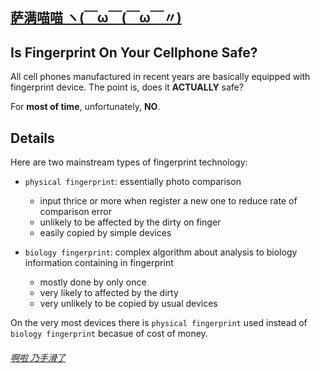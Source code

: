 ## [萨满喵喵 ヽ(￣ω￣(￣ω￣〃)](https://emlvirus.github.io/)

## Is Fingerprint On Your Cellphone Safe?

All cell phones manufactured in recent years are basically equipped with fingerprint device. The point is, does it **ACTUALLY** safe?

For **most of time**, unfortunately, **NO**.

## Details

Here are two mainstream types of fingerprint technology:

* `physical fingerprint`: essentially photo comparison

    * input thrice or more when register a new one to reduce rate of comparison error
    * unlikely to be affected by the dirty on finger
    * easily copied by simple devices

* `biology fingerprint`: complex algorithm about analysis to biology information containing in fingerprint
    * mostly done by only once
    * very likely to affected by the dirty
    * very unlikely to be copied by usual devices

On the very most devices there is `physical fingerprint` used instead of `biology fingerprint` becasue of cost of money.

###### [啊啦 乃手滑了](..\homepage.html)
